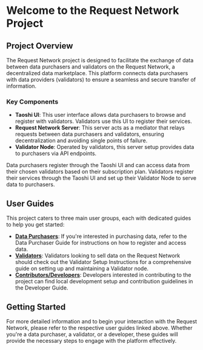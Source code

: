 # Welcome to the Request Network Project

## Project Overview

The Request Network project is designed to facilitate the exchange of data between data purchasers and validators on the Request Network, a decentralized data marketplace. This platform connects data purchasers with data providers (validators) to ensure a seamless and secure transfer of information.

### Key Components

- **Taoshi UI**: This user interface allows data purchasers to browse and register with validators. Validators use this UI to register their services.
- **Request Network Server**: This server acts as a mediator that relays requests between data purchasers and validators, ensuring decentralization and avoiding single points of failure.
- **Validator Node**: Operated by validators, this server setup provides data to purchasers via API endpoints.

Data purchasers register through the Taoshi UI and can access data from their chosen validators based on their subscription plan. Validators register their services through the Taoshi UI and set up their Validator Node to serve data to purchasers.

## User Guides

This project caters to three main user groups, each with dedicated guides to help you get started:

- **[Data Purchasers](DATA_PURCHASER.md)**: If you're interested in purchasing data, refer to the Data Purchaser Guide for instructions on how to register and access data.
- **[Validators](VALIDATOR.md)**: Validators looking to sell data on the Request Network should check out the Validator Setup Instructions for a comprehensive guide on setting up and maintaining a Validator node.
- **[Contributors/Developers](CONTRIBUTING.md)**: Developers interested in contributing to the project can find local development setup and contribution guidelines in the Developer Guide.

## Getting Started

For more detailed information and to begin your interaction with the Request Network, please refer to the respective user guides linked above. Whether you're a data purchaser, a validator, or a developer, these guides will provide the necessary steps to engage with the platform effectively.
